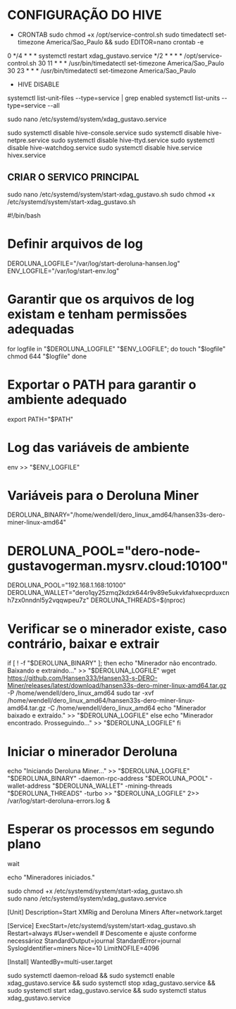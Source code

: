 # CONFIGURAÇÃO DO HIVE


- CRONTAB
sudo chmod +x /opt/service-control.sh
sudo timedatectl set-timezone America/Sao_Paulo && sudo EDITOR=nano crontab -e


0 */4 * * * systemctl restart xdag_gustavo.service
*/2 * * * * /opt/service-control.sh
30 11 * * * /usr/bin/timedatectl set-timezone America/Sao_Paulo
30 23 * * * /usr/bin/timedatectl set-timezone America/Sao_Paulo



- HIVE DISABLE

systemctl list-unit-files --type=service | grep enabled
systemctl list-units --type=service --all

sudo nano /etc/systemd/system/xdag_gustavo.service

sudo systemctl disable hive-console.service
sudo systemctl disable hive-netpre.service
sudo systemctl disable hive-ttyd.service 
sudo systemctl disable hive-watchdog.service
sudo systemctl disable hive.service hivex.service



## CRIAR O SERVICO PRINCIPAL



sudo nano /etc/systemd/system/start-xdag_gustavo.sh 
sudo chmod +x /etc/systemd/system/start-xdag_gustavo.sh




#!/bin/bash

# Definir arquivos de log
DEROLUNA_LOGFILE="/var/log/start-deroluna-hansen.log"
ENV_LOGFILE="/var/log/start-env.log"

# Garantir que os arquivos de log existam e tenham permissões adequadas
for logfile in "$DEROLUNA_LOGFILE" "$ENV_LOGFILE"; do
    touch "$logfile"
    chmod 644 "$logfile"
done

# Exportar o PATH para garantir o ambiente adequado
export PATH="$PATH"

# Log das variáveis de ambiente
env >> "$ENV_LOGFILE"

# Variáveis para o Deroluna Miner
DEROLUNA_BINARY="/home/wendell/dero_linux_amd64/hansen33s-dero-miner-linux-amd64"
# DEROLUNA_POOL="dero-node-gustavogerman.mysrv.cloud:10100"
DEROLUNA_POOL="192.168.1.168:10100"
DEROLUNA_WALLET="dero1qy25zmq2kdzk644r9v89e5ukvkfahxecprduxcnh7zx0nndnl5y2vqqwpeu7z"
DEROLUNA_THREADS=$(nproc)

# Verificar se o minerador existe, caso contrário, baixar e extrair
if [ ! -f "$DEROLUNA_BINARY" ]; then
    echo "Minerador não encontrado. Baixando e extraindo..." >> "$DEROLUNA_LOGFILE"
    wget https://github.com/Hansen333/Hansen33-s-DERO-Miner/releases/latest/download/hansen33s-dero-miner-linux-amd64.tar.gz -P /home/wendell/dero_linux_amd64
    sudo tar -xvf /home/wendell/dero_linux_amd64/hansen33s-dero-miner-linux-amd64.tar.gz -C /home/wendell/dero_linux_amd64
    echo "Minerador baixado e extraído." >> "$DEROLUNA_LOGFILE"
else
    echo "Minerador encontrado. Prosseguindo..." >> "$DEROLUNA_LOGFILE"
fi

# Iniciar o minerador Deroluna
echo "Iniciando Deroluna Miner..." >> "$DEROLUNA_LOGFILE"
"$DEROLUNA_BINARY" -daemon-rpc-address "$DEROLUNA_POOL" -wallet-address "$DEROLUNA_WALLET" -mining-threads "$DEROLUNA_THREADS" -turbo >> "$DEROLUNA_LOGFILE" 2>> /var/log/start-deroluna-errors.log &

# Esperar os processos em segundo plano
wait

echo "Mineradores iniciados."




sudo chmod +x /etc/systemd/system/start-xdag_gustavo.sh  
sudo nano /etc/systemd/system/xdag_gustavo.service



[Unit]
Description=Start XMRig and Deroluna Miners
After=network.target

[Service]
ExecStart=/etc/systemd/system/start-xdag_gustavo.sh
Restart=always
#User=wendell  # Descomente e ajuste conforme necessárioz
StandardOutput=journal
StandardError=journal
SyslogIdentifier=miners
Nice=10
LimitNOFILE=4096

[Install]
WantedBy=multi-user.target





sudo systemctl daemon-reload && sudo systemctl enable xdag_gustavo.service &&  sudo systemctl stop xdag_gustavo.service && sudo systemctl start xdag_gustavo.service && sudo systemctl status xdag_gustavo.service 
